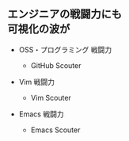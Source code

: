##  エンジニアの戦闘力にも<br>可視化の波が

* OSS・プログラミング 戦闘力 <!-- .element: class="fragment roll-in" -->
    * GitHub Scouter <!-- .element: class="fragment roll-in" -->

* Vim 戦闘力 <!-- .element: class="fragment roll-in" -->
    * Vim Scouter <!-- .element: class="fragment roll-in" -->

* Emacs 戦闘力 <!-- .element: class="fragment roll-in" -->
    * Emacs Scouter <!-- .element: class="fragment roll-in" -->
